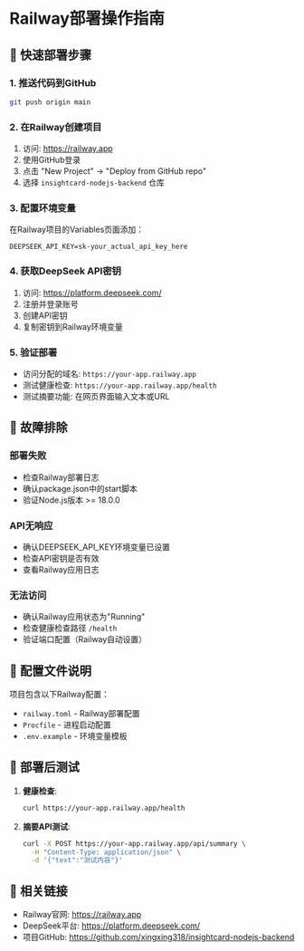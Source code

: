 # Railway部署操作指南

## 🚀 快速部署步骤

### 1. 推送代码到GitHub
```bash
git push origin main
```

### 2. 在Railway创建项目
1. 访问: https://railway.app
2. 使用GitHub登录
3. 点击 "New Project" → "Deploy from GitHub repo"
4. 选择 `insightcard-nodejs-backend` 仓库

### 3. 配置环境变量
在Railway项目的Variables页面添加：
```
DEEPSEEK_API_KEY=sk-your_actual_api_key_here
```

### 4. 获取DeepSeek API密钥
1. 访问: https://platform.deepseek.com/
2. 注册并登录账号
3. 创建API密钥
4. 复制密钥到Railway环境变量

### 5. 验证部署
- 访问分配的域名: `https://your-app.railway.app`
- 测试健康检查: `https://your-app.railway.app/health`
- 测试摘要功能: 在网页界面输入文本或URL

## 🔧 故障排除

### 部署失败
- 检查Railway部署日志
- 确认package.json中的start脚本
- 验证Node.js版本 >= 18.0.0

### API无响应
- 确认DEEPSEEK_API_KEY环境变量已设置
- 检查API密钥是否有效
- 查看Railway应用日志

### 无法访问
- 确认Railway应用状态为"Running"
- 检查健康检查路径 `/health`
- 验证端口配置（Railway自动设置）

## 📝 配置文件说明

项目包含以下Railway配置：
- `railway.toml` - Railway部署配置
- `Procfile` - 进程启动配置
- `.env.example` - 环境变量模板

## 🎯 部署后测试

1. **健康检查**:
   ```bash
   curl https://your-app.railway.app/health
   ```

2. **摘要API测试**:
   ```bash
   curl -X POST https://your-app.railway.app/api/summary \
     -H "Content-Type: application/json" \
     -d '{"text":"测试内容"}'
   ```

## 🔗 相关链接

- Railway官网: https://railway.app
- DeepSeek平台: https://platform.deepseek.com/
- 项目GitHub: https://github.com/xingxing318/insightcard-nodejs-backend